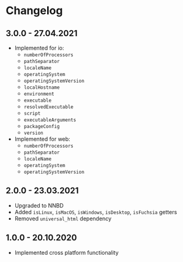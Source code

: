 # Changelog

## 3.0.0 - 27.04.2021

* Implemented for io:
  * `numberOfProcessors`
  * `pathSeparator`
  * `localeName`
  * `operatingSystem`
  * `operatingSystemVersion`
  * `localHostname`
  * `environment`
  * `executable`
  * `resolvedExecutable`
  * `script`
  * `executableArguments`
  * `packageConfig`
  * `version`
* Implemented for web:
  * `numberOfProcessors`
  * `pathSeparator`
  * `localeName`
  * `operatingSystem`
  * `operatingSystemVersion`

## 2.0.0 - 23.03.2021

* Upgraded to NNBD
* Added `isLinux`, `isMacOS`, `isWindows`, `isDesktop`, `isFuchsia` getters
* Removed `universal_html` dependency

## 1.0.0 - 20.10.2020

* Implemented cross platform functionality
